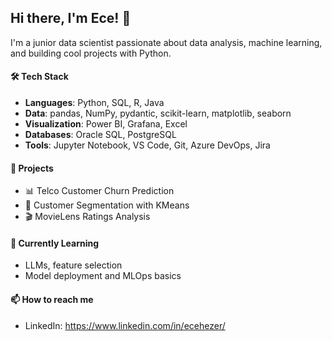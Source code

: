 ## Hi there, I'm Ece! 👋

I'm a junior data scientist passionate about data analysis, machine learning, and building cool projects with Python.

#### 🛠️ Tech Stack
- **Languages**: Python, SQL, R, Java
- **Data**: pandas, NumPy, pydantic, scikit-learn, matplotlib, seaborn
- **Visualization**: Power BI, Grafana, Excel
- **Databases**: Oracle SQL, PostgreSQL
- **Tools**: Jupyter Notebook, VS Code, Git, Azure DevOps, Jira

#### 📂 Projects
- 📊 Telco Customer Churn Prediction
- 🎯 Customer Segmentation with KMeans
- 🎬 MovieLens Ratings Analysis

#### 🌱 Currently Learning
- LLMs, feature selection
- Model deployment and MLOps basics

#### 📫 How to reach me
- LinkedIn: https://www.linkedin.com/in/ecehezer/
